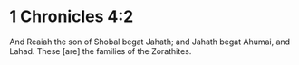 # 1 Chronicles 4:2

And Reaiah the son of Shobal begat Jahath; and Jahath begat Ahumai, and Lahad. These [are] the families of the Zorathites.